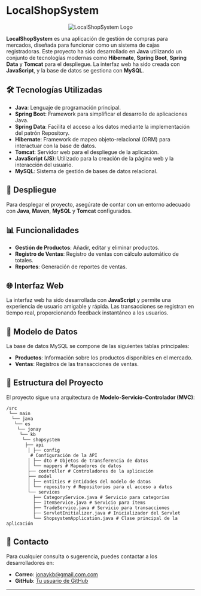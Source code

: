 # LocalShopSystem
<div align="center">

![LocalShopSystem Logo](/web/images/icon.ico)

</div>

**LocalShopSystem** es una aplicación de gestión de compras para mercados, diseñada para funcionar como un sistema de cajas registradoras. Este proyecto ha sido desarrollado en **Java** utilizando un conjunto de tecnologías modernas como **Hibernate**, **Spring Boot**, **Spring Data** y **Tomcat** para el despliegue. La interfaz web ha sido creada con **JavaScript**, y la base de datos se gestiona con **MySQL**.

## 🛠 Tecnologías Utilizadas

- **Java**: Lenguaje de programación principal.
- **Spring Boot**: Framework para simplificar el desarrollo de aplicaciones Java.
- **Spring Data**: Facilita el acceso a los datos mediante la implementación del patrón Repository.
- **Hibernate**: Framework de mapeo objeto-relacional (ORM) para interactuar con la base de datos.
- **Tomcat**: Servidor web para el despliegue de la aplicación.
- **JavaScript (JS)**: Utilizado para la creación de la página web y la interacción del usuario.
- **MySQL**: Sistema de gestión de bases de datos relacional.


## 🚀 Despliegue

Para desplegar el proyecto, asegúrate de contar con un entorno adecuado con **Java**, **Maven**, **MySQL** y **Tomcat** configurados.

## 📊 Funcionalidades

- **Gestión de Productos**: Añadir, editar y eliminar productos.
- **Registro de Ventas**: Registro de ventas con cálculo automático de totales.
- **Reportes**: Generación de reportes de ventas.

## 🌐 Interfaz Web


La interfaz web ha sido desarrollada con **JavaScript** y permite una experiencia de usuario amigable y rápida. Las transacciones se registran en tiempo real, proporcionando feedback instantáneo a los usuarios.

## 📄 Modelo de Datos

La base de datos MySQL se compone de las siguientes tablas principales:

- **Productos**: Información sobre los productos disponibles en el mercado.
- **Ventas**: Registros de las transacciones de ventas.


## 📁 Estructura del Proyecto

El proyecto sigue una arquitectura de **Modelo-Servicio-Controlador (MVC)**:

```shell
/src
 └── main
  └── java
   └── es
    └── jonay
     └── kb
      └── shopsystem
       ├── api
        │ ├── config
         # Configuración de la API
        │ ├── dto # Objetos de transferencia de datos
        │ └── mappers # Mapeadores de datos
        ├── controller # Controladores de la aplicación
        ├── model 
        │ ├── entities # Entidades del modelo de datos
        │ └── repository # Repositorios para el acceso a datos
        └── services 
          ├── CategoryService.java # Servicio para categorías 
          ├── ItemService.java # Servicio para ítems 
          ├── TradeService.java # Servicio para transacciones 
          ├── ServletInitializer.java # Inicializador del Servlet 
          └── ShopsystemApplication.java # Clase principal de la aplicación
```

## 📧 Contacto

Para cualquier consulta o sugerencia, puedes contactar a los desarrolladores en:

- **Correo**: jonaykb@gmail.com.com
- **GitHub**: [Tu usuario de GitHub](https://github.com/jonaykb)

---
